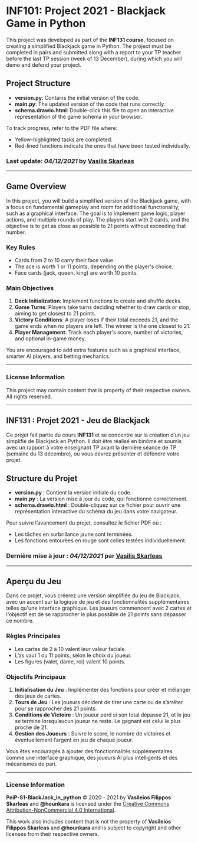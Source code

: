 # INF101: Project 2021 - Blackjack Game in Python

This project was developed as part of the **INF131 course**, focused on creating a simplified Blackjack game in Python. The project must be completed in pairs and submitted along with a report to your TP teacher before the last TP session (week of 13 December), during which you will demo and defend your project.

## Project Structure

- **version.py**: Contains the initial version of the code.
- **main.py**: The updated version of the code that runs correctly.
- **schema.drawio.html**: Double-click this file to open an interactive representation of the game schema in your browser.

To track progress, refer to the PDF file where:
- Yellow-highlighted tasks are completed.
- Red-lined functions indicate the ones that have been tested individually.

### Last update: *04/12/2021* by [Vasilis Skarleas](https://dev.madebyvasilis.site)

---

## Game Overview

In this project, you will build a simplified version of the Blackjack game, with a focus on fundamental gameplay and room for additional functionality, such as a graphical interface. The goal is to implement game logic, player actions, and multiple rounds of play. The players start with 2 cards, and the objective is to get as close as possible to 21 points without exceeding that number.

### Key Rules

- Cards from 2 to 10 carry their face value.
- The ace is worth 1 or 11 points, depending on the player's choice.
- Face cards (jack, queen, king) are worth 10 points.

### Main Objectives

1. **Deck Initialization**: Implement functions to create and shuffle decks.
2. **Game Turns**: Players take turns deciding whether to draw cards or stop, aiming to get closest to 21 points.
3. **Victory Conditions**: A player loses if their total exceeds 21, and the game ends when no players are left. The winner is the one closest to 21.
4. **Player Management**: Track each player's score, number of victories, and optional in-game money.

You are encouraged to add extra features such as a graphical interface, smarter AI players, and betting mechanics.

---

### License Information

This project may contain content that is property of their respective owners. All rights reserved.

---

## INF131 : Projet 2021 - Jeu de Blackjack

Ce projet fait partie du cours **INF131** et se concentre sur la création d’un jeu simplifié de Blackjack en Python. Il doit être réalisé en binôme et soumis avec un rapport à votre enseignant TP avant la dernière séance de TP (semaine du 13 décembre), où vous devrez présenter et défendre votre projet.

## Structure du Projet

- **version.py** : Contient la version initiale du code.
- **main.py** : La version mise à jour du code, qui fonctionne correctement.
- **schema.drawio.html** : Double-cliquez sur ce fichier pour ouvrir une représentation interactive du schéma du jeu dans votre navigateur.

Pour suivre l’avancement du projet, consultez le fichier PDF où :
- Les tâches en surbrillance jaune sont terminées.
- Les fonctions entourées en rouge sont celles testées individuellement.

### Dernière mise à jour : *04/12/2021* par [Vasilis Skarleas](https://dev.madebyvasilis.site)

---

## Aperçu du Jeu

Dans ce projet, vous créerez une version simplifiée du jeu de Blackjack, avec un accent sur la logique de jeu et des fonctionnalités supplémentaires telles qu'une interface graphique. Les joueurs commencent avec 2 cartes et l'objectif est de se rapprocher le plus possible de 21 points sans dépasser ce nombre.

### Règles Principales

- Les cartes de 2 à 10 valent leur valeur faciale.
- L’as vaut 1 ou 11 points, selon le choix du joueur.
- Les figures (valet, dame, roi) valent 10 points.

### Objectifs Principaux

1. **Initialisation du Jeu** : Implémenter des fonctions pour créer et mélanger des jeux de cartes.
2. **Tours de Jeu** : Les joueurs décident de tirer une carte ou de s’arrêter pour se rapprocher des 21 points.
3. **Conditions de Victoire** : Un joueur perd si son total dépasse 21, et le jeu se termine lorsqu’aucun joueur ne reste. Le gagnant est celui le plus proche de 21.
4. **Gestion des Joueurs** : Suivre le score, le nombre de victoires et éventuellement l’argent en jeu de chaque joueur.

Vous êtes encouragés à ajouter des fonctionnalités supplémentaires comme une interface graphique, des joueurs AI plus intelligents et des mécanismes de pari.

---

### License Information

**PeiP-S1-BlackJack_in_python** © 2020 - 2021 by **Vasileios Filippos Skarleas** and **@hounkara** is licensed under the [Creative Commons Attribution-NonCommercial 4.0 International](https://creativecommons.org/licenses/by-nc/4.0/). 

This work also includes content that is not the property of **Vasileios Filippos Skarleas** and **@hounkara** and is subject to copyright and other licenses from their respective owners.
